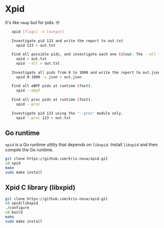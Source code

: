 # Xpid

It's like `nmap` but for pids. 🤓

```bash
   xpid [flags] -o [output]
   
   Investigate pid 123 and write the report to out.txt
     xpid 123 > out.txt
   
   Find all possible pids, and investigate each one (slow). The --all flag is default.
     xpid > out.txt 
     xpid --all > out.txt
   
   Investigate all pids from 0 to 1000 and write the report to out.json
     xpid 0-1000 -o json > out.json
   
   Find all eBPF pids at runtime (fast).
     xpid --ebpf
   
   Find all proc pids at runtime (fast).
     xpid --proc
   
   Investigate pid 123 using the "--proc" module only.
     xpid --proc 123 > out.txt

```

## Go runtime

`xpid` is a Go runtime utility that depends on `libxpid`.
Install `libxpid` and then compile the Go runtime.

```bash
git clone https://github.com/kris-nova/xpid.git
cd xpid
make
sudo make install
```

## Xpid C library (libxpid)

```bash 
git clone https://github.com/kris-nova/xpid.git
cd xpid/libxpid
./configure
cd build
make
sudo make install
```

